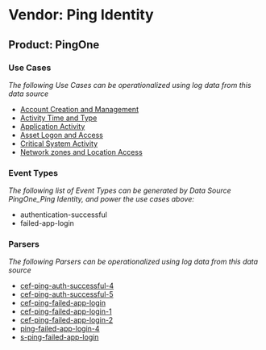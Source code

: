Vendor: Ping Identity
=====================
Product: PingOne
----------------

### Use Cases

_The following Use Cases can be operationalized using log data from this data source_

* [Account Creation and Management](../UseCases/usecase_account_creation_and_management.md)
* [Activity Time  and Type](../UseCases/usecase_activity_time__and_type.md)
* [Application Activity](../UseCases/usecase_application_activity.md)
* [Asset Logon and Access](../UseCases/usecase_asset_logon_and_access.md)
* [Critical System Activity](../UseCases/usecase_critical_system_activity.md)
* [Network zones and Location Access](../UseCases/usecase_network_zones_and_location_access.md)


### Event Types

_The following list of Event Types can be generated by Data Source PingOne_Ping Identity, and power the use cases above:_

- authentication-successful
- failed-app-login


### Parsers

_The following Parsers can be operationalized using log data from this data source_

* [cef-ping-auth-successful-4](../Parsers/parserContent_cef-ping-auth-successful-4.md)
* [cef-ping-auth-successful-5](../Parsers/parserContent_cef-ping-auth-successful-5.md)
* [cef-ping-failed-app-login](../Parsers/parserContent_cef-ping-failed-app-login.md)
* [cef-ping-failed-app-login-1](../Parsers/parserContent_cef-ping-failed-app-login-1.md)
* [cef-ping-failed-app-login-2](../Parsers/parserContent_cef-ping-failed-app-login-2.md)
* [ping-failed-app-login-4](../Parsers/parserContent_ping-failed-app-login-4.md)
* [s-ping-failed-app-login](../Parsers/parserContent_s-ping-failed-app-login.md)
